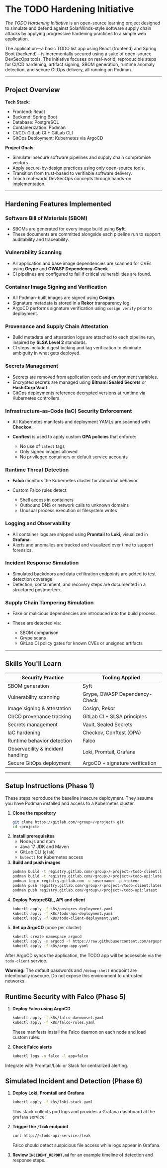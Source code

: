 # The TODO Hardening Initiative

*The TODO Hardening Initiative* is an open-source learning project designed to simulate and defend against SolarWinds-style software supply chain attacks by applying progressive hardening practices to a simple web application.

The application—a basic TODO list app using React (frontend) and Spring Boot (backend)—is incrementally secured using a suite of open-source DevSecOps tools. The initiative focuses on real-world, reproducible steps for CI/CD hardening, artifact signing, SBOM generation, runtime anomaly detection, and secure GitOps delivery, all running on Podman.

---

## Project Overview

**Tech Stack**:

* Frontend: React
* Backend: Spring Boot
* Database: PostgreSQL
* Containerization: Podman
* CI/CD: GitLab CI + GitLab CLI
* GitOps Deployment: Kubernetes via ArgoCD

**Project Goals**:

* Simulate insecure software pipelines and supply chain compromise vectors.
* Apply secure-by-design practices using only open-source tools.
* Transition from trust-based to verifiable software delivery.
* Teach real-world DevSecOps concepts through hands-on implementation.

---

## Hardening Features Implemented

### Software Bill of Materials (SBOM)

* SBOMs are generated for every image build using **Syft**.
* These documents are committed alongside each pipeline run to support auditability and traceability.

### Vulnerability Scanning

* All application and base image dependencies are scanned for CVEs using **Grype** and **OWASP Dependency-Check**.
* CI pipelines are configured to fail if critical vulnerabilities are found.

### Container Image Signing and Verification

* All Podman-built images are signed using **Cosign**.
* Signature metadata is stored in a **Rekor** transparency log.
* ArgoCD performs signature verification using `cosign verify` prior to deployment.

### Provenance and Supply Chain Attestation

* Build metadata and attestation logs are attached to each pipeline run, inspired by **SLSA Level 2** standards.
* CI steps include digest locking and tag verification to eliminate ambiguity in what gets deployed.

### Secrets Management

* Secrets are removed from application code and environment variables.
* Encrypted secrets are managed using **Bitnami Sealed Secrets** or **HashiCorp Vault**.
* GitOps deployments reference decrypted versions at runtime via Kubernetes controllers.

### Infrastructure-as-Code (IaC) Security Enforcement

* All Kubernetes manifests and deployment YAMLs are scanned with **Checkov**.
* **Conftest** is used to apply custom **OPA policies** that enforce:

  * No use of `latest` tags
  * Only signed images allowed
  * No privileged containers or default service accounts

### Runtime Threat Detection

* **Falco** monitors the Kubernetes cluster for abnormal behavior.
* Custom Falco rules detect:

  * Shell access in containers
  * Outbound DNS or network calls to unknown domains
  * Unusual process execution or filesystem writes

### Logging and Observability

* All container logs are shipped using **Promtail** to **Loki**, visualized in **Grafana**.
* Alerts and anomalies are tracked and visualized over time to support forensics.

### Incident Response Simulation

* Simulated backdoors and data exfiltration endpoints are added to test detection coverage.
* Detection, containment, and recovery steps are documented in a structured postmortem.

### Supply Chain Tampering Simulation

* Fake or malicious dependencies are introduced into the build process.
* These are detected via:

  * SBOM comparison
  * Grype scans
  * GitLab CI policy gates for known CVEs or unsigned artifacts

---

## Skills You'll Learn

| Security Practice                 | Tooling Applied                 |
| --------------------------------- | ------------------------------- |
| SBOM generation                   | Syft                            |
| Vulnerability scanning            | Grype, OWASP Dependency-Check   |
| Image signing & attestation       | Cosign, Rekor                   |
| CI/CD provenance tracking         | GitLab CI + SLSA principles     |
| Secrets management                | Vault, Sealed Secrets           |
| IaC hardening                     | Checkov, Conftest (OPA)         |
| Runtime behavior detection        | Falco                           |
| Observability & incident handling | Loki, Promtail, Grafana         |
| Secure GitOps deployment          | ArgoCD + signature verification |


---

## Setup Instructions (Phase 1)

These steps reproduce the baseline insecure deployment. They assume you have Podman installed and access to a Kubernetes cluster.

1. **Clone the repository**
   ```bash
   git clone https://gitlab.com/<group>/<project>.git
   cd <project>
   ```
2. **Install prerequisites**
   - Node.js and npm
   - Java 17 JDK and Maven
   - GitLab CLI (`glab`)
   - `kubectl` for Kubernetes access
3. **Build and push images**
   ```bash
   podman build -t registry.gitlab.com/<group>/<project>/todo-client:latest todo-client
   podman build -t registry.gitlab.com/<group>/<project>/todo-api:latest todo-api
   podman login registry.gitlab.com -u <username> -p <token>
   podman push registry.gitlab.com/<group>/<project>/todo-client:latest
   podman push registry.gitlab.com/<group>/<project>/todo-api:latest
   ```
4. **Deploy PostgreSQL, API and client**
   ```bash
   kubectl apply -f k8s/postgres-deployment.yaml
   kubectl apply -f k8s/todo-api-deployment.yaml
   kubectl apply -f k8s/todo-client-deployment.yaml
   ```
5. **Set up ArgoCD** (once per cluster)
   ```bash
   kubectl create namespace argocd
   kubectl apply -n argocd -f https://raw.githubusercontent.com/argoproj/argo-cd/stable/manifests/install.yaml
   kubectl apply -f k8s/argo-app.yaml
   ```

After ArgoCD syncs the application, the TODO app will be accessible via the `todo-client` service.

**Warning:** The default passwords and `/debug-shell` endpoint are intentionally insecure. Do not expose this environment to untrusted networks.



## Runtime Security with Falco (Phase 5)

1. **Deploy Falco using ArgoCD**
   ```bash
   kubectl apply -f k8s/falco-daemonset.yaml
   kubectl apply -f k8s/falco-rules.yaml
   ```
   These manifests install the Falco daemon on each node and load custom rules.

2. **Check Falco alerts**
   ```bash
   kubectl logs -n falco -l app=falco
   ```
Integrate with Promtail/Loki or Slack for centralized alerting.

## Simulated Incident and Detection (Phase 6)

1. **Deploy Loki, Promtail and Grafana**
   ```bash
   kubectl apply -f k8s/loki-stack.yaml
   ```
   This stack collects pod logs and provides a Grafana dashboard at the `grafana` service.

2. **Trigger the `/leak` endpoint**
   ```bash
   curl http://<todo-api-service>/leak
   ```
   Falco should detect suspicious file access while logs appear in Grafana.

3. **Review `INCIDENT_REPORT.md`** for an example timeline of detection and response steps.

